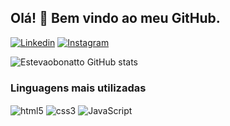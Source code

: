 ## Olá! :wave: Bem vindo ao meu GitHub.

[![Linkedin](https://img.shields.io/badge/LinkedIn-0077B5?style=for-the-badge&logo=linkedin&logoColor=white)](https://www.linkedin.com/in/estev%C3%A3o-bonatto-842338211/)
[![Instagram](https://img.shields.io/badge/Instagram-E4405F?style=for-the-badge&logo=instagram&logoColor=white)](https://www.instagram.com/estevao0125/)

![Estevaobonatto GitHub stats](https://github-readme-stats.vercel.app/api?username=estevaobonatto&show_icons=true&theme=chartreuse-dark)

### Linguagens mais utilizadas

<div style="display: incline_block">
  <img align="center" alt="html5" src="https://img.shields.io/badge/HTML5-E34F26?style=for-the-badge&logo=html5&logoColor=white"/>
  <img align="center" alt="css3" src="https://img.shields.io/badge/CSS3-1572B6?style=for-the-badge&logo=css3&logoColor=white"/>
  <img align="center" alt="JavaScript" src="https://img.shields.io/badge/JavaScript-F7DF1E?style=for-the-badge&logo=javascript&logoColor=black"/>
</div>

